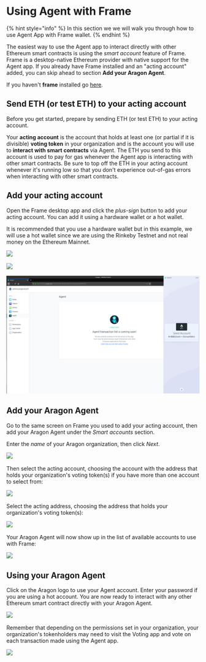 # Using Agent with Frame

{% hint style="info" %}
In this section we we will walk you through how to use Agent App with Frame wallet.
{% endhint %}

The easiest way to use the Agent app to interact directly with other Ethereum smart contracts is using the _smart account_ feature of Frame. Frame is a desktop-native Ethereum provider with native support for the Agent app. If you already have Frame installed and an "acting account" added, you can skip ahead to section **Add your Aragon Agent**.

If you haven't **frame** installed go [here](https://app.gitbook.com/o/3h8kxj8geKVXgyMnGbYT/s/zhQIP88M8McmSaEGSymT/\~/changes/2tRI9YYqiKnfmdr7WSA1/users/products/set-up-frame-wallet).

## **Send ETH (or test ETH) to your acting account**

Before you get started, prepare by sending ETH (or test ETH) to your acting account.&#x20;

Your **acting account** is the account that holds at least one (or partial if it is divisible) **voting token** in your organization and is the account you will use to **interact with smart contracts** via Agent. The ETH you send to this account is used to pay for gas whenever the Agent app is interacting with other smart contracts. Be sure to top off the ETH in your acting account whenever it's running low so that you don't experience out-of-gas errors when interacting with other smart contracts.

## **Add your acting account**

Open the Frame desktop app and click the _plus-sign_ button to add your acting account. You can add it using a hardware wallet or a hot wallet.&#x20;

It is recommended that you use a hardware wallet but in this example, we will use a hot wallet since we are using the Rinkeby Testnet and not real money on the Ethereum Mainnet.

![](https://d33v4339jhl8k0.cloudfront.net/docs/assets/5c98a4fe0428633d2cf3fcf7/images/5d8bd9702c7d3a7e9ae1a220/file-wPNVEoD1j4.png)

![](https://d33v4339jhl8k0.cloudfront.net/docs/assets/5c98a4fe0428633d2cf3fcf7/images/5d8bd9782c7d3a7e9ae1a221/file-BZzJ4WikKD.png)

![](../../../../../../.gitbook/assets/file-Hdky5v4UL9.png)

## **Add your Aragon Agent**

Go to the same screen on Frame you used to add your acting account, then add your Aragon Agent under the _Smart accounts_ section.

Enter the _name_ of your Aragon organization, then click _Next_.

![](https://d33v4339jhl8k0.cloudfront.net/docs/assets/5c98a4fe0428633d2cf3fcf7/images/5d8bda5504286364bc8f90f9/file-2urBqXQ8j0.png)

Then select the acting account, choosing the account with the address that holds your organization's voting token(s) if you have more than one account to select from:

![](https://d33v4339jhl8k0.cloudfront.net/docs/assets/5c98a4fe0428633d2cf3fcf7/images/5d8bdabd04286364bc8f90fb/file-QPxHyh0odz.png)

Select the acting address, choosing the address that holds your organization's voting token(s):

![](https://d33v4339jhl8k0.cloudfront.net/docs/assets/5c98a4fe0428633d2cf3fcf7/images/5d8bdb0b2c7d3a7e9ae1a22a/file-sfavzdmwav.png)

Your Aragon Agent will now show up in the list of available accounts to use with Frame:&#x20;

![](https://d33v4339jhl8k0.cloudfront.net/docs/assets/5c98a4fe0428633d2cf3fcf7/images/5d8bdb3b04286364bc8f9104/file-yCdIwFtn04.png)

## **Using your Aragon Agent**

Click on the Aragon logo to use your Agent account. Enter your password if you are using a hot account. You are now ready to interact with any other Ethereum smart contract directly with your Aragon Agent.

![](https://d33v4339jhl8k0.cloudfront.net/docs/assets/5c98a4fe0428633d2cf3fcf7/images/5d8bddef04286364bc8f9121/file-JXtXhKiVAb.png)

Remember that depending on the permissions set in your organization, your organization's tokenholders may need to visit the Voting app and vote on each transaction made using the Agent app.

![](https://d33v4339jhl8k0.cloudfront.net/docs/assets/5c98a4fe0428633d2cf3fcf7/images/5d8bdf5e04286364bc8f912b/file-FFA5Mwilwm.png)
